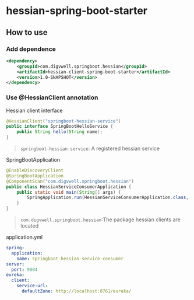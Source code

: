 # hessian-spring-boot-starter
##  How to use
### Add dependence

```xml
<dependency>
	<groupId>com.digvwell.springboot.hessian</groupId>
	<artifactId>hessian-client-spring-boot-starter</artifactId>
	<version>1.0-SNAPSHOT</version>
</dependency>
```

### Use @HessianClient annotation
Hessian client interface

```java
@HessianClient("springboot-hessian-service")
public interface SpringBootHelloService {
    public String hello(String name);
}
```
>`springboot-hessian-service`: A registered hessian service

SpringBootApplication

```java
@EnableDiscoveryClient
@SpringBootApplication
@ComponentScan("com.digvwell.springboot.hessian")
public class HessianServiceConsumerApplication {
    public static void main(String[] args) {
        SpringApplication.run(HessianServiceConsumerApplication.class, args);
    }
}
```
>`com.digvwell.springboot.hessian`:The package hessian clients are located

application.yml

```yml
spring:
  application:
    name: springboot-hessian-service-consumer
server:
  port: 9004
eureka:
  client:
    service-url:
      defaultZone: http://localhost:8761/eureka/
```